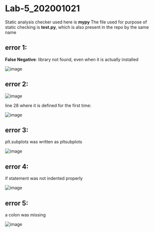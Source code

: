 # Lab-5_202001021

Static analysis checker used here is **mypy**
The file used for purpose of static checking is **test.py**, which is also present in the repo by the same name

## error 1:

**False Negative**: library not found, even when it is actually installed

![image](https://user-images.githubusercontent.com/92992374/225276696-9b514258-04e6-46df-86ba-4cc0ce34a108.png)

## error 2:

![image](https://user-images.githubusercontent.com/92992374/225270995-04cab5f9-e42d-4f9e-a038-06107ea6c983.png)

line 28 where it is defined for the first time:

![image](https://user-images.githubusercontent.com/92992374/225271099-d4a68fd1-550c-413a-83b4-85b3b97e6d32.png)

## error 3:

plt.subplots was written as pltsubplots

![image](https://user-images.githubusercontent.com/92992374/225272005-fe6f8375-d1ba-4665-a6a9-f61b0dae7689.png)

## error 4:

if statement was not indented properly

![image](https://user-images.githubusercontent.com/92992374/225273614-9a8b8ed8-688d-43e2-8f9b-29caf14bf45d.png)

## error 5:

a colon was missing

![image](https://user-images.githubusercontent.com/92992374/225275268-87fca54f-ef62-4b04-bd87-2e7fb6ccbe00.png)


